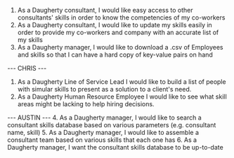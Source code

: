 1. As a Daugherty consultant, I would like easy access to other consultants' skills in order to know the competencies of my co-workers
2. As a Daugherty consultant, I would like to update my skills easily in order to provide my co-workers and company with an accurate list of my skills
3. As a Daugherty manager, I would like to download a .csv of Employees and skills so that I can have a hard copy of key-value pairs on hand





--- CHRIS ---
1. As a Daugherty Line of Service Lead I would like to build a list of people with simular skills to present as a solution to a client's need.
2. As a Daugherty Human Resource Employee I would like to see what skill areas might be lacking to help hiring decisions.









--- AUSTIN ---
4. As a Daugherty manager, I would like to search a consultant skills database based on various parameters (e.g. consultant name, skill)
5. As a Daugherty manager, I would like to assemble a consultant team based on various skills that each one has
6. As a Daugherty manager, I want the consultant skills database to be up-to-date


